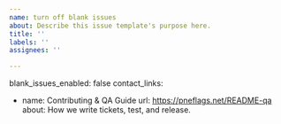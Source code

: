 ```yaml
---
name: turn off blank issues
about: Describe this issue template's purpose here.
title: ''
labels: ''
assignees: ''

---
```


blank_issues_enabled: false
contact_links:
  - name: Contributing & QA Guide
    url: https://pneflags.net/README-qa
    about: How we write tickets, test, and release.
